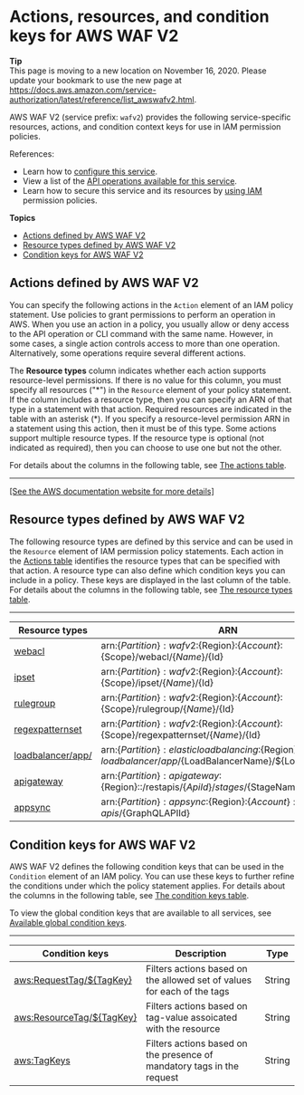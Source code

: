 # Actions, resources, and condition keys for AWS WAF V2<a name="list_awswafv2"></a>

**Tip**  
This page is moving to a new location on November 16, 2020\. Please update your bookmark to use the new page at [https://docs\.aws\.amazon\.com/service\-authorization/latest/reference/list\_awswafv2\.html](https://docs.aws.amazon.com/service-authorization/latest/reference/list_awswafv2.html)\. 

AWS WAF V2 \(service prefix: `wafv2`\) provides the following service\-specific resources, actions, and condition context keys for use in IAM permission policies\.

References:
+ Learn how to [configure this service](https://docs.aws.amazon.com/waf/latest/developerguide/waf-chapter.html)\.
+ View a list of the [API operations available for this service](https://docs.aws.amazon.com/waf/latest/APIReference/API_Operations_AWS_WAFV2.html)\.
+ Learn how to secure this service and its resources by [using IAM](https://docs.aws.amazon.com/waf/latest/developerguide/waf-auth-and-access-control.html) permission policies\.

**Topics**
+ [Actions defined by AWS WAF V2](#awswafv2-actions-as-permissions)
+ [Resource types defined by AWS WAF V2](#awswafv2-resources-for-iam-policies)
+ [Condition keys for AWS WAF V2](#awswafv2-policy-keys)

## Actions defined by AWS WAF V2<a name="awswafv2-actions-as-permissions"></a>

You can specify the following actions in the `Action` element of an IAM policy statement\. Use policies to grant permissions to perform an operation in AWS\. When you use an action in a policy, you usually allow or deny access to the API operation or CLI command with the same name\. However, in some cases, a single action controls access to more than one operation\. Alternatively, some operations require several different actions\.

The **Resource types** column indicates whether each action supports resource\-level permissions\. If there is no value for this column, you must specify all resources \("\*"\) in the `Resource` element of your policy statement\. If the column includes a resource type, then you can specify an ARN of that type in a statement with that action\. Required resources are indicated in the table with an asterisk \(\*\)\. If you specify a resource\-level permission ARN in a statement using this action, then it must be of this type\. Some actions support multiple resource types\. If the resource type is optional \(not indicated as required\), then you can choose to use one but not the other\.

For details about the columns in the following table, see [The actions table](reference_policies_actions-resources-contextkeys.md#actions_table)\.


****  
[\[See the AWS documentation website for more details\]](http://docs.aws.amazon.com/IAM/latest/UserGuide/list_awswafv2.html)

## Resource types defined by AWS WAF V2<a name="awswafv2-resources-for-iam-policies"></a>

The following resource types are defined by this service and can be used in the `Resource` element of IAM permission policy statements\. Each action in the [Actions table](#awswafv2-actions-as-permissions) identifies the resource types that can be specified with that action\. A resource type can also define which condition keys you can include in a policy\. These keys are displayed in the last column of the table\. For details about the columns in the following table, see [The resource types table](reference_policies_actions-resources-contextkeys.md#resources_table)\.


****  

| Resource types | ARN | Condition keys | 
| --- | --- | --- | 
|   [ webacl ](https://docs.aws.amazon.com/waf/latest/APIReference/API_WebACL.html)  |  arn:$\{Partition\}:wafv2:$\{Region\}:$\{Account\}:$\{Scope\}/webacl/$\{Name\}/$\{Id\}  |   [ aws:ResourceTag/$\{TagKey\} ](#awswafv2-aws_ResourceTag___TagKey_)   | 
|   [ ipset ](https://docs.aws.amazon.com/waf/latest/APIReference/API_IPSet.html)  |  arn:$\{Partition\}:wafv2:$\{Region\}:$\{Account\}:$\{Scope\}/ipset/$\{Name\}/$\{Id\}  |   [ aws:ResourceTag/$\{TagKey\} ](#awswafv2-aws_ResourceTag___TagKey_)   | 
|   [ rulegroup ](https://docs.aws.amazon.com/waf/latest/APIReference/API_RuleGroup.html)  |  arn:$\{Partition\}:wafv2:$\{Region\}:$\{Account\}:$\{Scope\}/rulegroup/$\{Name\}/$\{Id\}  |   [ aws:ResourceTag/$\{TagKey\} ](#awswafv2-aws_ResourceTag___TagKey_)   | 
|   [ regexpatternset ](https://docs.aws.amazon.com/waf/latest/APIReference/API_RegexPatternSet.html)  |  arn:$\{Partition\}:wafv2:$\{Region\}:$\{Account\}:$\{Scope\}/regexpatternset/$\{Name\}/$\{Id\}  |   [ aws:ResourceTag/$\{TagKey\} ](#awswafv2-aws_ResourceTag___TagKey_)   | 
|   [ loadbalancer/app/ ](https://docs.aws.amazon.com/waf/latest/APIReference/API_WebACL.html)  |  arn:$\{Partition\}:elasticloadbalancing:$\{Region\}:$\{Account\}:loadbalancer/app/$\{LoadBalancerName\}/$\{LoadBalancerId\}  |  | 
|   [ apigateway ](https://docs.aws.amazon.com/waf/latest/APIReference/API_WebACL.html)  |  arn:$\{Partition\}:apigateway:$\{Region\}::/restapis/$\{ApiId\}/stages/$\{StageName\}  |  | 
|   [ appsync ](https://docs.aws.amazon.com/waf/latest/APIReference/API_WebACL.html)  |  arn:$\{Partition\}:appsync:$\{Region\}:$\{Account\}:apis/$\{GraphQLAPIId\}  |  | 

## Condition keys for AWS WAF V2<a name="awswafv2-policy-keys"></a>

AWS WAF V2 defines the following condition keys that can be used in the `Condition` element of an IAM policy\. You can use these keys to further refine the conditions under which the policy statement applies\. For details about the columns in the following table, see [The condition keys table](reference_policies_actions-resources-contextkeys.md#context_keys_table)\.

To view the global condition keys that are available to all services, see [Available global condition keys](reference_policies_condition-keys.html#AvailableKeys)\.


****  

| Condition keys | Description | Type | 
| --- | --- | --- | 
|   [ aws:RequestTag/$\{TagKey\} ](https://docs.aws.amazon.com/IAM/latest/UserGuide/reference_policies_condition-keys.html#condition-keys-requesttag)  | Filters actions based on the allowed set of values for each of the tags | String | 
|   [ aws:ResourceTag/$\{TagKey\} ](https://docs.aws.amazon.com/IAM/latest/UserGuide/reference_policies_condition-keys.html#condition-keys-resourcetag)  | Filters actions based on tag\-value assoicated with the resource | String | 
|   [ aws:TagKeys ](https://docs.aws.amazon.com/IAM/latest/UserGuide/reference_policies_condition-keys.html#condition-keys-tagkeys)  | Filters actions based on the presence of mandatory tags in the request | String | 